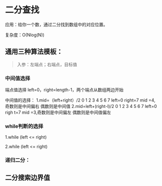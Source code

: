# 二分查找

应用：给你一个数，通过二分找到数组中的对应位置。

复杂度：O(Nlog(N))

## 通用三种算法模板：

> 入参：左端点；右端点，目标值

### 中间值选择

端点值选择 left=0，right=length-1，两个端点从数组两边开始

中间值的选择：
1.mid=（left+right）/2
0 1 2 3 4 5 6 7  left=0 right=7 mid =4,奇数则是中间偏右 偶数则是中间值
2.mid=left+(right-l)/2 
0 1 2 3 4 5 6 7  left=0 righ  t=7 mid =3,奇数则是中间偏左 偶数则是中间值偏左

### while判断的选择

1.while (left <= right)


2.while (left <= right)


### 递归二分：

### 

## 二分搜索边界值
